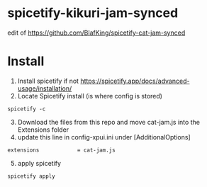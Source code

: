# spicetify-kikuri-jam-synced
edit of https://github.com/BlafKing/spicetify-cat-jam-synced

# Install
1. Install spicetify if not https://spicetify.app/docs/advanced-usage/installation/
2. Locate Spicetify install (is where config is stored)
```
spicetify -c
```
3. Download the files from this repo and move cat-jam.js into the Extensions folder
4. update this line in config-xpui.ini under [AdditionalOptions]
```
extensions            = cat-jam.js
```
5. apply spicetify
```
spicetify apply
```
